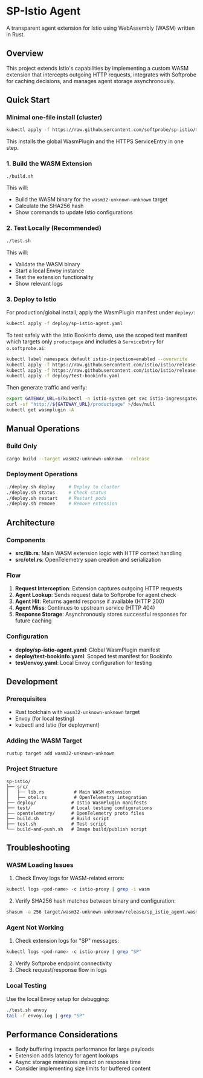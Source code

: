 # SP-Istio Agent

A transparent agent extension for Istio using WebAssembly (WASM) written in Rust.

## Overview

This project extends Istio's capabilities by implementing a custom WASM extension that intercepts outgoing HTTP requests, integrates with Softprobe for caching decisions, and manages agent storage asynchronously.

## Quick Start

### Minimal one-file install (cluster)

```bash
kubectl apply -f https://raw.githubusercontent.com/softprobe/sp-istio/main/deploy/sp-istio-agent-minimal.yaml
```

This installs the global WasmPlugin and the HTTPS ServiceEntry in one step.

### 1. Build the WASM Extension

```bash
./build.sh
```

This will:
- Build the WASM binary for the `wasm32-unknown-unknown` target
- Calculate the SHA256 hash
- Show commands to update Istio configurations

### 2. Test Locally (Recommended)

```bash
./test.sh
```

This will:
- Validate the WASM binary
- Start a local Envoy instance
- Test the extension functionality
- Show relevant logs

### 3. Deploy to Istio

For production/global install, apply the WasmPlugin manifest under `deploy/`:

```bash
kubectl apply -f deploy/sp-istio-agent.yaml
```

To test safely with the Istio Bookinfo demo, use the scoped test manifest which targets only `productpage` and includes a `ServiceEntry` for `o.softprobe.ai`:

```bash
kubectl label namespace default istio-injection=enabled --overwrite
kubectl apply -f https://raw.githubusercontent.com/istio/istio/release-1.22/samples/bookinfo/platform/kube/bookinfo.yaml
kubectl apply -f https://raw.githubusercontent.com/istio/istio/release-1.22/samples/bookinfo/networking/bookinfo-gateway.yaml
kubectl apply -f deploy/test-bookinfo.yaml
```

Then generate traffic and verify:

```bash
export GATEWAY_URL=$(kubectl -n istio-system get svc istio-ingressgateway -o jsonpath='{.status.loadBalancer.ingress[0].ip}')
curl -sf "http://${GATEWAY_URL}/productpage" >/dev/null
kubectl get wasmplugin -A
```

## Manual Operations

### Build Only
```bash
cargo build --target wasm32-unknown-unknown --release
```

### Deployment Operations
```bash
./deploy.sh deploy     # Deploy to cluster
./deploy.sh status     # Check status
./deploy.sh restart    # Restart pods
./deploy.sh remove     # Remove extension
```

## Architecture

### Components

- **src/lib.rs**: Main WASM extension logic with HTTP context handling
- **src/otel.rs**: OpenTelemetry span creation and serialization

### Flow

1. **Request Interception**: Extension captures outgoing HTTP requests
2. **Agent Lookup**: Sends request data to Softprobe for agent check
3. **Agent Hit**: Returns agentd response if available (HTTP 200)
4. **Agent Miss**: Continues to upstream service (HTTP 404)
5. **Response Storage**: Asynchronously stores successful responses for future caching

### Configuration

- **deploy/sp-istio-agent.yaml**: Global WasmPlugin manifest
- **deploy/test-bookinfo.yaml**: Scoped test manifest for Bookinfo
- **test/envoy.yaml**: Local Envoy configuration for testing

## Development

### Prerequisites

- Rust toolchain with `wasm32-unknown-unknown` target
- Envoy (for local testing)
- kubectl and Istio (for deployment)

### Adding the WASM Target

```bash
rustup target add wasm32-unknown-unknown
```

### Project Structure

```
sp-istio/
├── src/
│   ├── lib.rs           # Main WASM extension
│   ├── otel.rs          # OpenTelemetry integration
├── deploy/             # Istio WasmPlugin manifests
├── test/               # Local testing configurations
├── opentelemetry/      # OpenTelemetry proto files
├── build.sh            # Build script
├── test.sh             # Test script
└── build-and-push.sh   # Image build/publish script
```

## Troubleshooting

### WASM Loading Issues

1. Check Envoy logs for WASM-related errors:
```bash
kubectl logs <pod-name> -c istio-proxy | grep -i wasm
```

2. Verify SHA256 hash matches between binary and configuration:
```bash
shasum -a 256 target/wasm32-unknown-unknown/release/sp_istio_agent.wasm
```

### Agent Not Working

1. Check extension logs for "SP" messages:
```bash
kubectl logs <pod-name> -c istio-proxy | grep "SP"
```

2. Verify Softprobe endpoint connectivity
3. Check request/response flow in logs

### Local Testing

Use the local Envoy setup for debugging:
```bash
./test.sh envoy
tail -f envoy.log | grep "SP"
```

## Performance Considerations

- Body buffering impacts performance for large payloads
- Extension adds latency for agent lookups
- Async storage minimizes impact on response time
- Consider implementing size limits for buffered content